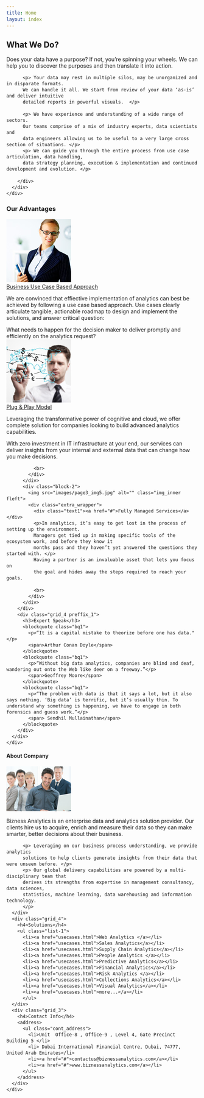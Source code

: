 ```yaml
---
title: Home
layout: index
---
```


<!--=====================
          Content
======================-->
<section id="content">
  <div class="container">
    <div class="row">
      <div class="grid_10 preffix_1 ta__center">
        <div class="greet">
          <h2 class="head__1">
            What We Do?
          </h2>
          <p>Does your data have a purpose? If not, you’re spinning your wheels. 
		  We can help you to discover the purposes and then translate it into action. </p>
		  
		  <p> Your data may rest in multiple silos, may be unorganized and in disparate formats. 
		  We can handle it all. We start from review of your data ‘as-is’ and deliver intuitive 
		  detailed reports in powerful visuals.  </p>
		  
		  <p> We have experience and understanding of a wide range of sectors. 
		  Our teams comprise of a mix of industry experts, data scientists and 
		  data engineers allowing us to be useful to a very large cross section of situations. </p>
		  <p> We can guide you through the entire process from use case articulation, data handling, 
		  data strategy planning, execution & implementation and continued development and evolution. </p>
		  
        </div>
      </div>
    </div>
  </div>
  
  <article class="content_gray">
    <div class="container">
      <div class="row">
        <div class="grid_7">
          <h3>Our Advantages</h3>
          <div class="block-2">
            <img src="images/page1_img1.jpg" alt="" class="img_inner fleft">
            <div class="extra_wrapper">
              <div class="text1"><a href="#">Business Use Case Based Approach</a></div>
              <p>We are convinced that effiective implementation of analytics can best be achieved by following a use case based approach.
				Use cases clearly articulate tangible, actionable roadmap to design and implement the solutions, and answer critical question:</p>
				What needs to happen for the decision maker to deliver promptly and efficiently on the analytics request? 
              <br>
            </div>
          </div>
          <div class="block-2">
            <img src="images/page1_img2.jpg" alt="" class="img_inner fleft">
            <div class="extra_wrapper">
              <div class="text1"><a href="#">Plug & Play Model</a></div>
              <p> Leveraging the transformative power of cognitive and cloud, we offer 
			  complete solution for companies looking to build advanced analytics capabilities. </p>
			  <p> With zero investment in IT infrastructure at your end, our services can deliver insights 
			  from your internal and external data that can change how you make decisions.  </p>
			  

              <br>
            </div>
          </div>
          <div class="block-2">
            <img src="images/page3_img5.jpg" alt="" class="img_inner fleft">
            <div class="extra_wrapper">
              <div class="text1"><a href="#">Fully Managed Services</a></div>
              <p>In analytics, it’s easy to get lost in the process of setting up the environment. 
			  Managers get tied up in making specific tools of the ecosystem work, and before they know it 
			  months pass and they haven’t yet answered the questions they started with. </p>
			  Having a partner is an invaluable asset that lets you focus on 
			  the goal and hides away the steps required to reach your goals.

              <br>
            </div>
          </div>
        </div>
        <div class="grid_4 preffix_1">
          <h3>Expert Speak</h3>
          <blockquote class="bq1">
            <p>“It is a capital mistake to theorize before one has data."</p>
            <span>Arthur Conan Doyle</span>
          </blockquote>
          <blockquote class="bq1">
            <p>“Without big data analytics, companies are blind and deaf, wandering out onto the Web like deer on a freeway.”</p>
            <span>Geoffrey Moore</span>
          </blockquote>
          <blockquote class="bq1">
            <p>“The problem with data is that it says a lot, but it also says nothing. ‘Big data’ is terrific, but it’s usually thin. To understand why something is happening, we have to engage in both forensics and guess work.”</p>
            <span> Sendhil Mullainathan</span>
          </blockquote>
        </div>
      </div>
    </div>
  </article>
  
  <div class="container">
    <div class="row">
      <div class="grid_5">
        <h4>About Company</h4>
        <img src="images/page1_img3.jpg" alt="" class="img_inner fleft">
          <p>Bizness Analytics is an enterprise data and analytics solution provider. 
		  Our clients hire us to acquire, enrich and measure their data so they can 
		  make smarter, better decisions about their business. </p>
		  
		  <p> Leveraging on our business process understanding, we provide analytics 
		  solutions to help clients generate insights from their data that were unseen before. </p>
		  <p> Our global delivery capabilities are powered by a multi-disciplinary team that 
		  derives its strengths from expertise in management consultancy, data sciences, 
		  statistics, machine learning, data warehousing and information technology. 
		  </p>
      </div>
      <div class="grid_4">
        <h4>Solutions</h4>
        <ul class="list-1">
          <li><a href="usecases.html">Web Analytics </a></li>
          <li><a href="usecases.html">Sales Analytics</a></li>
          <li><a href="usecases.html">Supply Chain Analytics</a></li>
          <li><a href="usecases.html">People Analytics </a></li>
          <li><a href="usecases.html">Predictive Analytics</a></li>
          <li><a href="usecases.html">Financial Analytics</a></li>
          <li><a href="usecases.html">Risk Analytics </a></li>
          <li><a href="usecases.html">Collections Analytics</a></li>
          <li><a href="usecases.html">Visual Analytics</a></li>
          <li><a href="usecases.html">more...</a></li>
		  </ul>
      </div>
      <div class="grid_3">
        <h4>Contact Info</h4>
        <address>
          <ul class="cont_address">
            <li>Unit  Office-8 , Office-9 , Level 4, Gate Precinct Building 5 </li> 
			<li> Dubai International Financial Centre, Dubai, 74777, United Arab Emirates</li>
            <li><a href="#">contactus@biznessanalytics.com</a></li>
            <li><a href="#">www.biznessanalytics.com</a></li>
          </ul>
        </address>
      </div>
    </div>
  </div>
  

  
</section>

